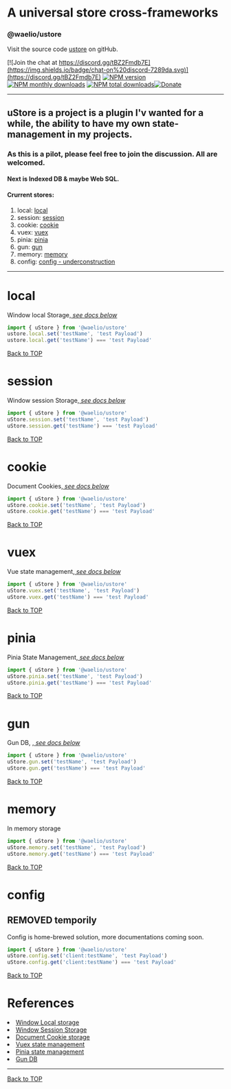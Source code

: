 # A universal store cross-frameworks
### @waelio/ustore
Visit the source code [ustore](https://github.com/waelio/ustore) on gitHub.

[![Join the chat at https://discord.gg/tBZ2Fmdb7E](https://img.shields.io/badge/chat-on%20discord-7289da.svg)](https://discord.gg/tBZ2Fmdb7E)
 [![NPM version](https://img.shields.io/npm/v/@waelio/ustore.svg?style=flat&color=red&label=NPM)](https://www.npmjs.com/package/@waelio/ustore) [![NPM monthly downloads](https://img.shields.io/npm/dm/@waelio/ustore.svg?style=flat)](https://npmjs.org/package/@waelio/ustore) [![NPM total downloads](https://img.shields.io/npm/dt/@waelio/ustore.svg?style=flat&color=purple&label=Downloads)](https://npmjs.org/package/@waelio/ustore)[![Donate](https://img.shields.io/badge/Donate-PayPal-green.svg)](https://paypal.me/waelio?locale.x=en_US)
<hr />

## uStore is a project is a plugin I'v wanted for a while, the ability to have my own state-management in my projects.

### As this is a pilot, please feel free to join the discussion. All are welcomed.
#### Next is Indexed DB & maybe Web SQL.

#### Crurrent stores: 
<ol>
<li>local: <a href="#local">local</a></li>
<li>session: <a href="#session">session</a></li>
<li>cookie: <a href="#cookie">cookie</a></li>
<li>vuex: <a href="#vuex">vuex</a></li>
<li>pinia: <a href="#pinia">pinia</a></li>
<li>gun: <a href="#gun">gun</a></li>
<li>memory: <a href="#memory">memory</a></li>
<li>config: <a href="#config">config - underconstruction </a></li>
</ol>

<hr>

# local
Window local Storage,<a href="#references"><i> see docs below</i></a>
```js
import { uStore } from '@waelio/ustore'
ustore.local.set('testName', 'test Payload')
ustore.local.get('testName') === 'test Payload'
```
[Back to TOP](#)
# session
Window session Storage,<a href="#references"><i> see docs below</i></a>
```js
import { uStore } from '@waelio/ustore'
uStore.session.set('testName', 'test Payload')
uStore.session.get('testName') === 'test Payload'
```
[Back to TOP](#)
# cookie
Document Cookies,<a href="#references"><i> see docs below</i></a>
```js
import { uStore } from '@waelio/ustore'
uStore.cookie.set('testName', 'test Payload')
uStore.cookie.get('testName') === 'test Payload'
```
[Back to TOP](#)
# vuex
Vue state management,<a href="#references"><i> see docs below</i></a>
```js
import { uStore } from '@waelio/ustore'
uStore.vuex.set('testName', 'test Payload')
uStore.vuex.get('testName') === 'test Payload'
```
[Back to TOP](#)
# pinia
Pinia State Management,<a href="#references"><i> see docs below</i></a>
```js
import { uStore } from '@waelio/ustore'
uStore.pinia.set('testName', 'test Payload')
uStore.pinia.get('testName') === 'test Payload'
```
[Back to TOP](#)
# gun
Gun DB, ,<a href="#references"><i> see docs below</i></a>
```js
import { uStore } from '@waelio/ustore'
uStore.gun.set('testName', 'test Payload')
uStore.gun.get('testName') === 'test Payload'
```
[Back to TOP](#)
# memory
In memory storage
```js
import { uStore } from '@waelio/ustore'
uStore.memory.set('testName', 'test Payload')
uStore.memory.get('testName') === 'test Payload'
```
[Back to TOP](#)
# config 
## REMOVED temporily

Config is home-brewed solution, more documentations coming soon.
```js
import { uStore } from '@waelio/ustore'
uStore.config.set('client:testName', 'test Payload')
uStore.config.get('client:testName') === 'test Payload'
```
[Back to TOP](#)
#
# References
<li><a href="https://developer.mozilla.org/en-US/docs/Web/API/Window/localStorage" target="_blank">Window Local storage</a></li>
<li><a href="https://developer.mozilla.org/en-US/docs/Web/API/Window/sessionStorage" target="_blank">Window Session Storage</a></li>
<li><a href="https://developer.mozilla.org/en-US/docs/Web/API/Document/cookie" target="_blank">Document Cookie storage</a></li>
<li><a href="https://vuex.vuejs.org/" target="_blank">Vuex state management</a></li>
<li><a href="https://pinia.vuejs.org/" target="_blank">Pinia state management</a></li>
<li><a href="https://gun.eco/" target="_blank">Gun DB</a></li>
<hr/>

[Back to TOP](#)